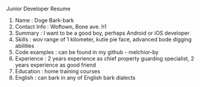 Junior Developer Resume 

1. Name : Doge Bark-bark
2. Contact Info : Woftown, Bone ave. h1
3. Summary : I want to be a good boy, perhaps Android or iOS developer
4. Skills : wov range of 1 kilometer, kutie pie face, advanced bode digging abilities
5. Code examples : can be found in my github - melchior-by
6. Experience : 2 years experience as chief property guarding specialist, 2 years experience as good friend
7. Education : home training courses
8. English : can bark in any of English bark dialects